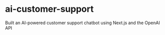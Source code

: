 # ai-customer-support
Built an AI-powered customer support chatbot using Next.js and the OpenAI API
